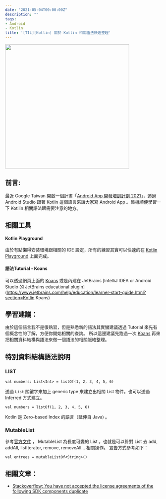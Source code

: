 ```yaml
---
date: "2021-05-04T00:00:00Z"
description: ""
tags:
- Android
- Kotlin
title: '[TIL][Kotlin] 關於 Kotlin 相關語法快速整理'
---
```


<img src="https://logo-logos.com/wp-content/uploads/2016/10/Kotlin_logo_image_picture.png" width="400px">



## 前言:

最近 Google Taiwan 開啟一個計畫「[Android App 開發培訓計劃 2021](https://events.withgoogle.com/android-study-jam-twhk-2021/)」，透過 Android Studio 跟著 Kotlin 這個語言來讓大家寫 Android App 。趁機順便學習一下 Kotilin 相關語法跟需要注意的地方。




## 相關工具 

<a id="setup"></a>

#### Kotlin Playground

由於有點懶得安裝環境跟相關的 IDE 設定，所有的練習其實可以快速的在 [Kotlin Playground](https://play.kotlinlang.org/) 上面完成。

#### 語法Tutorial - Koans

可以透過網頁上面的 [Koans](https://play.kotlinlang.org/koans) 或是內建在 JetBrains [IntelliJ IDEA or Android Studio 的 JetBrains educational plugin](https://www.jetbrains.com/help/education/learner-start-guide.html?section=Kotlin Koans) 



## 學習建議：

由於這個語言我不是很熟習，但是熟悉新的語法其實蠻建議透過 Tutorial 來先有個概念性的了解，方便你開始相關的查詢。 所以這邊建議先跑過一次  [Koans](https://play.kotlinlang.org/koans)  再來把相關資料結構與語法來做一個語法的相關脈絡整理。



## 特別資料結構語法說明

### LIST 

```
val numbers: List<Int> = listOf(1, 2, 3, 4, 5, 6)
```

透過 `List` 關鍵字來加上 generic type 來建立出相關 List 物件。也可以透過 Inferred 方式建立。

```
val numbers = listOf(1, 2, 3, 4, 5, 6)
```

Kotlin 是 Zero-based Index 的語言（延伸自 Java) 。

### MutableList

參考[官方文件](https://kotlinlang.org/api/latest/jvm/stdlib/kotlin.collections/-mutable-list/) ， MutableList 為長度可變的 List 。也就是可以針對 List 去 add, addAll, listIterator, remove, removeAll... 相關操作。 宣告方式參考如下：

```
val entrees = mutableListOf<String>()
```





## 相關文章：

<a id="refer"></a>

- [Stackoverflow: You have not accepted the license agreements of the following SDK components duplicate](https://stackoverflow.com/questions/39760172/you-have-not-accepted-the-license-agreements-of-the-following-sdk-components)

